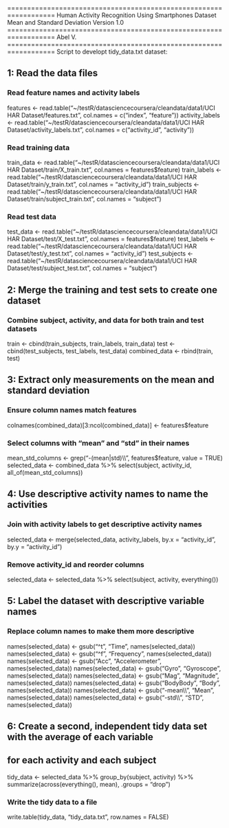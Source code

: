 ================================================================== Human
Activity Recognition Using Smartphones Dataset Mean and Standard
Deviation Version 1.0
================================================================== Abel
V. ==================================================================
Script to developt tidy\_data.txt dataset:

## 1: Read the data files

### Read feature names and activity labels

features &lt;-
read.table(“~/testR/datasciencecoursera/cleandata/data1/UCI HAR
Dataset/features.txt”, col.names = c(“index”, “feature”))
activity\_labels &lt;-
read.table(“~/testR/datasciencecoursera/cleandata/data1/UCI HAR
Dataset/activity\_labels.txt”, col.names = c(“activity\_id”,
“activity”))

### Read training data

train\_data &lt;-
read.table(“~/testR/datasciencecoursera/cleandata/data1/UCI HAR
Dataset/train/X\_train.txt”, col.names = features$feature) train\_labels
&lt;- read.table(“~/testR/datasciencecoursera/cleandata/data1/UCI HAR
Dataset/train/y\_train.txt”, col.names = “activity\_id”) train\_subjects
&lt;- read.table(“~/testR/datasciencecoursera/cleandata/data1/UCI HAR
Dataset/train/subject\_train.txt”, col.names = “subject”)

### Read test data

test\_data &lt;-
read.table(“~/testR/datasciencecoursera/cleandata/data1/UCI HAR
Dataset/test/X\_test.txt”, col.names = features$feature) test\_labels
&lt;- read.table(“~/testR/datasciencecoursera/cleandata/data1/UCI HAR
Dataset/test/y\_test.txt”, col.names = “activity\_id”) test\_subjects
&lt;- read.table(“~/testR/datasciencecoursera/cleandata/data1/UCI HAR
Dataset/test/subject\_test.txt”, col.names = “subject”)

## 2: Merge the training and test sets to create one dataset

### Combine subject, activity, and data for both train and test datasets

train &lt;- cbind(train\_subjects, train\_labels, train\_data) test
&lt;- cbind(test\_subjects, test\_labels, test\_data) combined\_data
&lt;- rbind(train, test)

## 3: Extract only measurements on the mean and standard deviation

### Ensure column names match features

colnames(combined\_data)\[3:ncol(combined\_data)\] &lt;-
features$feature

### Select columns with “mean” and “std” in their names

mean\_std\_columns &lt;- grep(“-(mean|std)\\\\”, features$feature, value
= TRUE) selected\_data &lt;- combined\_data %&gt;% select(subject,
activity\_id, all\_of(mean\_std\_columns))

## 4: Use descriptive activity names to name the activities

### Join with activity labels to get descriptive activity names

selected\_data &lt;- merge(selected\_data, activity\_labels, by.x =
“activity\_id”, by.y = “activity\_id”)

### Remove activity\_id and reorder columns

selected\_data &lt;- selected\_data %&gt;% select(subject, activity,
everything())

## 5: Label the dataset with descriptive variable names

### Replace column names to make them more descriptive

names(selected\_data) &lt;- gsub(“^t”, “Time”, names(selected\_data))
names(selected\_data) &lt;- gsub(“^f”, “Frequency”,
names(selected\_data)) names(selected\_data) &lt;- gsub(“Acc”,
“Accelerometer”, names(selected\_data)) names(selected\_data) &lt;-
gsub(“Gyro”, “Gyroscope”, names(selected\_data)) names(selected\_data)
&lt;- gsub(“Mag”, “Magnitude”, names(selected\_data))
names(selected\_data) &lt;- gsub(“BodyBody”, “Body”,
names(selected\_data)) names(selected\_data) &lt;- gsub(“-mean\\\\”,
“Mean”, names(selected\_data)) names(selected\_data) &lt;-
gsub(“-std\\\\”, “STD”, names(selected\_data))

## 6: Create a second, independent tidy data set with the average of each variable

## for each activity and each subject

tidy\_data &lt;- selected\_data %&gt;% group\_by(subject, activity)
%&gt;% summarize(across(everything(), mean), .groups = “drop”)

### Write the tidy data to a file

write.table(tidy\_data, “tidy\_data.txt”, row.names = FALSE)
